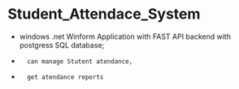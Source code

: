 # Student_Attendace_System

*  windows .net Winform Application with FAST API backend with postgress SQL database;
-   	can manage Stutent atendance,
-		get atendance reports

	

